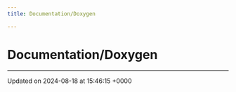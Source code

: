 ```yaml
---
title: Documentation/Doxygen

---
```


# Documentation/Doxygen








-------------------------------

Updated on 2024-08-18 at 15:46:15 +0000
